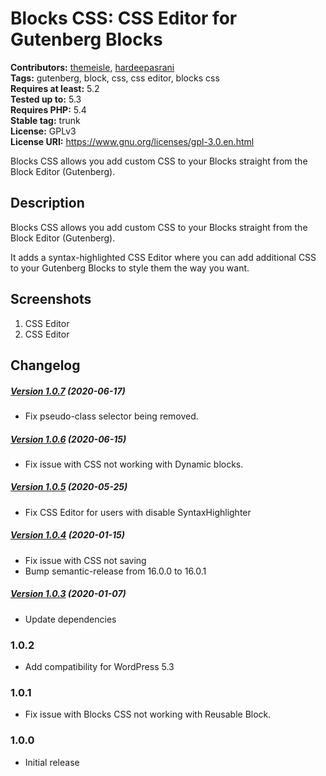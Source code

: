# Blocks CSS: CSS Editor for Gutenberg Blocks #
**Contributors:** [themeisle](https://profiles.wordpress.org/themeisle), [hardeepasrani](https://profiles.wordpress.org/hardeepasrani)  
**Tags:** gutenberg, block, css, css editor, blocks css  
**Requires at least:** 5.2      
**Tested up to:** 5.3  
**Requires PHP:** 5.4    
**Stable tag:** trunk  
**License:** GPLv3    
**License URI:** https://www.gnu.org/licenses/gpl-3.0.en.html    

Blocks CSS allows you add custom CSS to your Blocks straight from the Block Editor (Gutenberg).

## Description ##

Blocks CSS allows you add custom CSS to your Blocks straight from the Block Editor (Gutenberg).

It adds a syntax-highlighted CSS Editor where you can add additional CSS to your Gutenberg Blocks to style them the way you want.

## Screenshots ##

1. CSS Editor
2. CSS Editor

## Changelog ##

##### [Version 1.0.7](https://github.com/Codeinwp/blocks-css/compare/v1.0.6...v1.0.7) (2020-06-17)

- Fix pseudo-class selector being removed.




##### [Version 1.0.6](https://github.com/Codeinwp/blocks-css/compare/v1.0.5...v1.0.6) (2020-06-15)

- Fix issue with CSS not working with Dynamic blocks.




##### [Version 1.0.5](https://github.com/Codeinwp/blocks-css/compare/v1.0.4...v1.0.5) (2020-05-25)

- Fix CSS Editor for users with disable SyntaxHighlighter




##### [Version 1.0.4](https://github.com/Codeinwp/blocks-css/compare/v1.0.3...v1.0.4) (2020-01-15)

- Fix issue with CSS not saving
- Bump semantic-release from 16.0.0 to 16.0.1




##### [Version 1.0.3](https://github.com/Codeinwp/blocks-css/compare/v1.0.2...v1.0.3) (2020-01-07)

* Update dependencies

### 1.0.2 ###

* Add compatibility for WordPress 5.3

### 1.0.1 ###

* Fix issue with Blocks CSS not working with Reusable Block.

### 1.0.0 ###

* Initial release
